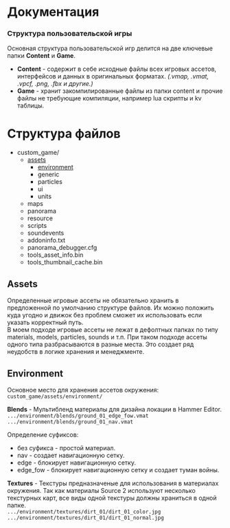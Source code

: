 # Документация
### Структура пользовательской игры
Основная структура пользовательской игр делится на две ключевые папки **Сontent** и **Game**.
- **Content** - содержит в себе исходные файлы всех игровых ассетов, интерфейсов и данных в оригинальных форматах. *(.vmap, .vmat, .vpcf, .png, .fbx и другие.)*
- **Game** - хранит закомпилированные файлы из папки content и прочие файлы не требующие компиляции, например lua скрипты и kv таблицы.

# Структура файлов
- custom_game/
  - [assets](#assets)
    - [environment](#environment)
    - generic
    - particles
    - ui
    - units
  - maps
  - panorama
  - resource
  - scripts
  - soundevents
  - addoninfo.txt
  - panorama_debugger.cfg
  - tools_asset_info.bin
  - tools_thumbnail_cache.bin

## Assets
Определенные игровые ассеты не обязательно хранить в предложенной по умолчанию структуре файлов. Их можно положить куда угодно и движок без проблем сможет их использовать если указать корректный путь. <br>
В моем подходе игровые ассеты не лежат в дефолтных папках по типу materials, models, particles, sounds и т.п. При таком подходе ассеты одного типа разбрасываются в разные места. Это создает ряд неудобств в логике хранения и менеджменте.

## Environment
Основное место для хранения ассетов окружения: `custom_game/assets/environment/`

**Blends** - Мультибленд материалы для дизайна локации в Hammer Editor.<br>
  `.../environment/blends/ground_01_edge_fow.vmat` <br>
  `.../environment/blends/ground_01_nav.vmat` <br>

Определение суфиксов:
- без суфикса - простой материал.
- nav - создает навигационную сетку.
- edge - блокирует навигационную сетку.
- edge_fow - блокирует навигационную сетку и создает туман войны.

**Textures** - Текстуры предназначеные для использования в материалах окружения. Так как материалы Source 2 используют несколько текстурных карт, все виды одной текстуры должны храниться в одной папке. <br>
  `.../environment/textures/dirt_01/dirt_01_color.jpg` <br>
  `.../environment/textures/dirt_01/dirt_01_normal.jpg` <br>
